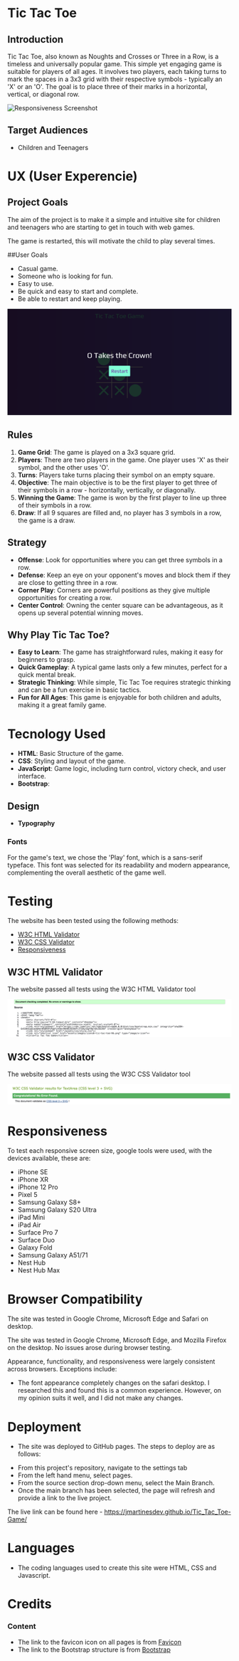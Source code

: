 # Tic Tac Toe

## Introduction
Tic Tac Toe, also known as Noughts and Crosses or Three in a Row, is a timeless and universally popular game. This simple yet engaging game is suitable for players of all ages. It involves two players, each taking turns to mark the spaces in a 3x3 grid with their respective symbols - typically an 'X' or an 'O'. The goal is to place three of their marks in a horizontal, vertical, or diagonal row.

![Responsiveness Screenshot](https://github.com/jmartinesdev/Tic_Tac_Toe-Game/blob/main/assets/images/Captura%20de%20Tela%202023-11-12%20a%CC%80s%2012.15.15.png)

## **Target Audiences**

- Children and Teenagers

# UX (User Experencie)

## Project Goals

The aim of the project is to make it a simple and intuitive site for children and teenagers who are starting to get in touch with web games.

The game is restarted, this will motivate the child to play several times.

##User Goals

- Casual game.
- Someone who is looking for fun.
- Easy to use.
- Be quick and easy to start and complete.
- Be able to restart and keep playing.

![restart_game](https://github.com/jmartinesdev/Tic_Tac_Toe-Game/blob/main/assets/images/restart-game.png)

## Rules 

1. **Game Grid**: The game is played on a 3x3 square grid.
2. **Players**: There are two players in the game. One player uses 'X' as their symbol, and the other uses 'O'.
3. **Turns**: Players take turns placing their symbol on an empty square.
4. **Objective**: The main objective is to be the first player to get three of their symbols in a row - horizontally, vertically, or diagonally.
5. **Winning the Game**: The game is won by the first player to line up three of their symbols in a row.
6. **Draw**: If all 9 squares are filled and, no player has 3 symbols in a row, the game is a draw.

## Strategy 

- **Offense**: Look for opportunities where you can get three symbols in a row.
- **Defense**: Keep an eye on your opponent's moves and block them if they are close to getting three in a row.
- **Corner Play**: Corners are powerful positions as they give multiple opportunities for creating a row.
- **Center Control**: Owning the center square can be advantageous, as it opens up several potential winning moves.

## Why Play Tic Tac Toe?

- **Easy to Learn**: The game has straightforward rules, making it easy for beginners to grasp.
- **Quick Gameplay**: A typical game lasts only a few minutes, perfect for a quick mental break.
- **Strategic Thinking**: While simple, Tic Tac Toe requires strategic thinking and can be a fun exercise in basic tactics.
- **Fun for All Ages**: This game is enjoyable for both children and adults, making it a great family game.

# Tecnology Used 

- **HTML**: Basic Structure of the game.
- **CSS**: Styling and layout of the game.
- **JavaScript**: Game logic, including turn control, victory check, and user interface.
- **Bootstrap**: 

## Design 

- __Typography__

### Fonts 

For the game's text, we chose the 'Play' font, which is a sans-serif typeface. This font was selected for its readability and modern appearance, complementing the overall aesthetic of the game well.

# Testing

The website has been tested using the following methods:

- [W3C HTML Validator](#w3c-html-validator) 
- [W3C CSS Validator](#w3c-css-validator)
- [Responsiveness](#responsiveness)

## W3C HTML Validator

The website passed all tests using the W3C HTML Validator tool

![W3C HTML Validator](https://github.com/jmartinesdev/Tic_Tac_Toe-Game/blob/main/assets/images/html-validator.png)

## W3C CSS Validator

The website passed all tests using the W3C CSS Validator tool

![W3C CSS Validator](https://github.com/jmartinesdev/Tic_Tac_Toe-Game/blob/main/assets/images/css-validator.png)

# Responsiveness

To test each responsive screen size, google tools were used, with the devices available, these are:

- iPhone SE
- iPhone XR
- iPhone 12 Pro
- Pixel 5
- Samsung Galaxy S8+
- Samsung Galaxy S20 Ultra
- iPad Mini
- iPad Air
- Surface Pro 7
- Surface Duo
- Galaxy Fold
- Samsung Galaxy A51/71
- Nest Hub
- Nest Hub Max

# Browser Compatibility

The site was tested in Google Chrome, Microsoft Edge and Safari on desktop.

The site was tested in Google Chrome, Microsoft Edge, and Mozilla Firefox on the desktop. No issues arose during browser testing.  

Appearance, functionality, and responsiveness were largely consistent across browsers. Exceptions include:

- The font appearance completely changes on the safari desktop. I researched this and found this is a common experience. However, on my opinion suits it well, and I did not make any changes.

# Deployment

* The site was deployed to GitHub pages. The steps to deploy are as follows:
- From this project's repository, navigate to the settings tab
- From the left hand menu, select pages.
- From the source section drop-down menu, select the Main Branch.
- Once the main branch has been selected, the page will refresh and provide a link to the live project. 

The live link can be found here - https://jmartinesdev.github.io/Tic_Tac_Toe-Game/

# Languages

- The coding languages used to create this site were HTML, CSS and Javascript.

# **Credits** 

### Content

- The link to the favicon icon on all pages is from [Favicon](https://favicon.io/)
- The link to the Bootstrap structure is from [Bootstrap](https://getbootstrap.com/)

